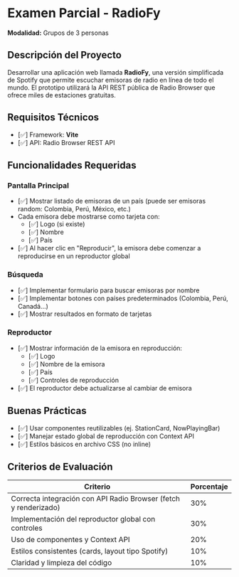 # Examen Parcial - RadioFy

**Modalidad:** Grupos de 3 personas

## Descripción del Proyecto

Desarrollar una aplicación web llamada **RadioFy**, una versión simplificada de Spotify que permite escuchar emisoras de radio en línea de todo el mundo. El prototipo utilizará la API REST pública de Radio Browser que ofrece miles de estaciones gratuitas.

## Requisitos Técnicos

- [✅] Framework: **Vite**
- [✅] API: Radio Browser REST API

## Funcionalidades Requeridas

### Pantalla Principal

- [✅] Mostrar listado de emisoras de un país (puede ser emisoras random: Colombia, Perú, México, etc.)
- Cada emisora debe mostrarse como tarjeta con:
  - [✅] Logo (si existe)
  - [✅] Nombre
  - [✅] País
- [✅] Al hacer clic en "Reproducir", la emisora debe comenzar a reproducirse en un reproductor global

### Búsqueda

- [✅] Implementar formulario para buscar emisoras por nombre
- [✅] Implementar botones con países predeterminados (Colombia, Perú, Canadá...)
- [✅] Mostrar resultados en formato de tarjetas

### Reproductor

- [✅] Mostrar información de la emisora en reproducción:
  - [✅] Logo
  - [✅] Nombre de la emisora
  - [✅] País
  - [✅] Controles de reproducción
- [✅] El reproductor debe actualizarse al cambiar de emisora

## Buenas Prácticas

- [✅] Usar componentes reutilizables (ej. StationCard, NowPlayingBar)
- [✅] Manejar estado global de reproducción con Context API
- [✅] Estilos básicos en archivo CSS (no inline)

## Criterios de Evaluación

| Criterio                                                         | Porcentaje |
| ---------------------------------------------------------------- | ---------- |
| Correcta integración con API Radio Browser (fetch y renderizado) | 30%        |
| Implementación del reproductor global con controles              | 30%        |
| Uso de componentes y Context API                                 | 20%        |
| Estilos consistentes (cards, layout tipo Spotify)                | 10%        |
| Claridad y limpieza del código                                   | 10%        |
